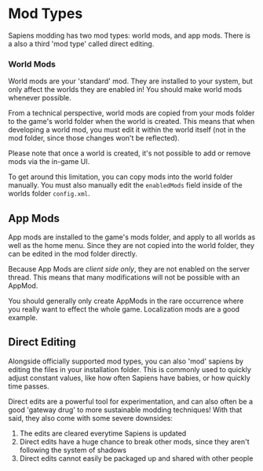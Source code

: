 # Mod Types

Sapiens modding has two mod types: world mods, and app mods. There is a also a third 'mod type' called direct editing.

### World Mods

World mods are your 'standard' mod. They are installed to your system, but only affect the worlds they are enabled in! You should make world mods whenever possible.

From a technical perspective, world mods are copied from your mods folder to the game's world folder when the world is created. This means that when developing a world mod, you must edit it within the world itself (not in the mod folder, since those changes won't be reflected).

Please note that once a world is created, it's not possible to add or remove mods via the in-game UI.

To get around this limitation, you can copy mods into the world folder manually. You must also manually edit the `enabledMods` field inside of the worlds folder `config.xml`.

## App Mods

App mods are installed to the game's mods folder, and apply to all worlds as well as the home menu. Since they are not copied into the world folder, they can be edited in the mod folder directly. 

Because App Mods are *client side only*, they are not enabled on the server thread. This means that many modifications will not be possible with an AppMod.

You should generally only create AppMods in the rare occurrence where you really want to effect the whole game. Localization mods are a good example. 

## Direct Editing

Alongside officially supported mod types, you can also 'mod' sapiens by editing the files in your installation folder. This is commonly used to quickly adjust constant values, like how often Sapiens have babies, or how quickly time passes. 

Direct edits are a powerful tool for experimentation, and can also often be a good 'gateway drug' to more sustainable modding techniques! With that said, they also come with some severe downsides:
 1. The edits are cleared everytime Sapiens is updated
 2. Direct edits have a huge chance to break other mods, since they aren't following the system of shadows
 3. Direct edits cannot easily be packaged up and shared with other people





